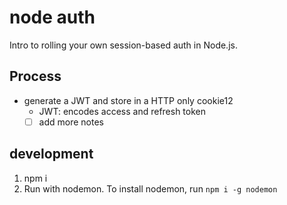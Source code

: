 # node auth

Intro to rolling your own session-based auth in Node.js.

## Process

- generate a JWT and store in a HTTP only cookie12
  - JWT: encodes access and refresh token
  - [ ] add more notes

## development

1. npm i
2. Run with nodemon. To install nodemon, run `npm i -g nodemon`
